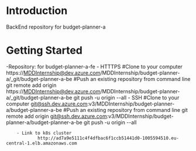 # Introduction 
BackEnd repository for budget-planner-a

# Getting Started
-Repository:
		for budget-planner-a-fe
			- HTTTPS
			#Clone to your computer
				https://MDDInternship@dev.azure.com/MDDInternship/budget-planner-a/_git/budget-planner-a-be
			#Push an existing repository from command line
				git remote add origin https://MDDInternship@dev.azure.com/MDDInternship/budget-planner-a/_git/budget-planner-a-be
				git push -u origin --all
		- SSH
			#Clone to your computer
				git@ssh.dev.azure.com:v3/MDDInternship/budget-planner-a/budget-planner-a-be
			#Push an existing repository from command line
				git remote add origin git@ssh.dev.azure.com:v3/MDDInternship/budget-planner-a/budget-planner-a-be
				git push -u origin --all

		- Link to k8s cluster 
				http://ad7a9e5111c4f4dfbac6f1ccb51441d0-1005594510.eu-central-1.elb.amazonaws.com